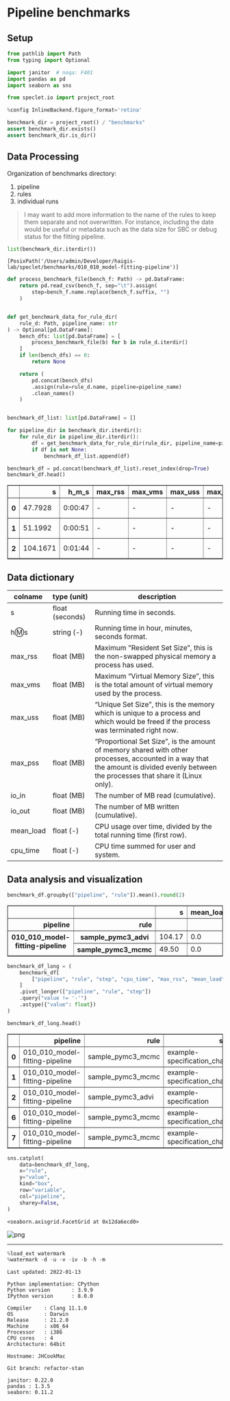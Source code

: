 # Pipeline benchmarks

## Setup

```python
from pathlib import Path
from typing import Optional

import janitor  # noqa: F401
import pandas as pd
import seaborn as sns

from speclet.io import project_root
```

```python
%config InlineBackend.figure_format='retina'
```

```python
benchmark_dir = project_root() / "benchmarks"
assert benchmark_dir.exists()
assert benchmark_dir.is_dir()
```

## Data Processing

Organization of benchmarks directory:

1. pipeline
2. rules
3. individual runs

> I may want to add more information to the name of the rules to keep them separate and not overwritten.
> For instance, including the date would be useful or metadata such as the data size for SBC or debug status for the fitting pipeline.

```python
list(benchmark_dir.iterdir())
```

    [PosixPath('/Users/admin/Developer/haigis-lab/speclet/benchmarks/010_010_model-fitting-pipeline')]

```python
def process_benchmark_file(bench_f: Path) -> pd.DataFrame:
    return pd.read_csv(bench_f, sep="\t").assign(
        step=bench_f.name.replace(bench_f.suffix, "")
    )


def get_benchmark_data_for_rule_dir(
    rule_d: Path, pipeline_name: str
) -> Optional[pd.DataFrame]:
    bench_dfs: list[pd.DataFrame] = [
        process_benchmark_file(b) for b in rule_d.iterdir()
    ]
    if len(bench_dfs) == 0:
        return None

    return (
        pd.concat(bench_dfs)
        .assign(rule=rule_d.name, pipeline=pipeline_name)
        .clean_names()
    )


benchmark_df_list: list[pd.DataFrame] = []

for pipeline_dir in benchmark_dir.iterdir():
    for rule_dir in pipeline_dir.iterdir():
        df = get_benchmark_data_for_rule_dir(rule_dir, pipeline_name=pipeline_dir.name)
        if df is not None:
            benchmark_df_list.append(df)

benchmark_df = pd.concat(benchmark_df_list).reset_index(drop=True)
benchmark_df.head()
```

<div>
<style scoped>
    .dataframe tbody tr th:only-of-type {
        vertical-align: middle;
    }

    .dataframe tbody tr th {
        vertical-align: top;
    }

    .dataframe thead th {
        text-align: right;
    }
</style>
<table border="1" class="dataframe">
  <thead>
    <tr style="text-align: right;">
      <th></th>
      <th>s</th>
      <th>h_m_s</th>
      <th>max_rss</th>
      <th>max_vms</th>
      <th>max_uss</th>
      <th>max_pss</th>
      <th>io_in</th>
      <th>io_out</th>
      <th>mean_load</th>
      <th>cpu_time</th>
      <th>step</th>
      <th>rule</th>
      <th>pipeline</th>
    </tr>
  </thead>
  <tbody>
    <tr>
      <th>0</th>
      <td>47.7928</td>
      <td>0:00:47</td>
      <td>-</td>
      <td>-</td>
      <td>-</td>
      <td>-</td>
      <td>-</td>
      <td>-</td>
      <td>0.0</td>
      <td>0</td>
      <td>example-specification_chain0</td>
      <td>sample_pymc3_mcmc</td>
      <td>010_010_model-fitting-pipeline</td>
    </tr>
    <tr>
      <th>1</th>
      <td>51.1992</td>
      <td>0:00:51</td>
      <td>-</td>
      <td>-</td>
      <td>-</td>
      <td>-</td>
      <td>-</td>
      <td>-</td>
      <td>0.0</td>
      <td>0</td>
      <td>example-specification_chain1</td>
      <td>sample_pymc3_mcmc</td>
      <td>010_010_model-fitting-pipeline</td>
    </tr>
    <tr>
      <th>2</th>
      <td>104.1671</td>
      <td>0:01:44</td>
      <td>-</td>
      <td>-</td>
      <td>-</td>
      <td>-</td>
      <td>-</td>
      <td>-</td>
      <td>0.0</td>
      <td>0</td>
      <td>example-specification</td>
      <td>sample_pymc3_advi</td>
      <td>010_010_model-fitting-pipeline</td>
    </tr>
  </tbody>
</table>
</div>

## Data dictionary

| colname | type (unit) | description |
|-------- |-------------|-------------|
| s | float (seconds) | Running time in seconds. |
| h:m:s	| string (-) | Running time in hour, minutes, seconds format. |
| max_rss | float (MB) | Maximum "Resident Set Size”, this is the non-swapped physical memory a process has used. |
| max_vms | float (MB) | Maximum “Virtual Memory Size”, this is the total amount of virtual memory used by the process. |
| max_uss | float (MB) | “Unique Set Size”, this is the memory which is unique to a process and which would be freed if the process was terminated right now. |
| max_pss | float (MB) | “Proportional Set Size”, is the amount of memory shared with other processes, accounted in a way that the amount is divided evenly between the processes that share it (Linux only). |
| io_in | float (MB) | The number of MB read (cumulative). |
| io_out | float (MB) | The number of MB written (cumulative). |
| mean_load | float (-) | CPU usage over time, divided by the total running time (first row). |
| cpu_time | float (-) | CPU time summed for user and system. |

## Data analysis and visualization

```python
benchmark_df.groupby(["pipeline", "rule"]).mean().round(2)
```

<div>
<style scoped>
    .dataframe tbody tr th:only-of-type {
        vertical-align: middle;
    }

    .dataframe tbody tr th {
        vertical-align: top;
    }

    .dataframe thead th {
        text-align: right;
    }
</style>
<table border="1" class="dataframe">
  <thead>
    <tr style="text-align: right;">
      <th></th>
      <th></th>
      <th>s</th>
      <th>mean_load</th>
      <th>cpu_time</th>
    </tr>
    <tr>
      <th>pipeline</th>
      <th>rule</th>
      <th></th>
      <th></th>
      <th></th>
    </tr>
  </thead>
  <tbody>
    <tr>
      <th rowspan="2" valign="top">010_010_model-fitting-pipeline</th>
      <th>sample_pymc3_advi</th>
      <td>104.17</td>
      <td>0.0</td>
      <td>0.0</td>
    </tr>
    <tr>
      <th>sample_pymc3_mcmc</th>
      <td>49.50</td>
      <td>0.0</td>
      <td>0.0</td>
    </tr>
  </tbody>
</table>
</div>

```python
benchmark_df_long = (
    benchmark_df[
        ["pipeline", "rule", "step", "cpu_time", "max_rss", "mean_load", "cpu_time"]
    ]
    .pivot_longer(["pipeline", "rule", "step"])
    .query("value != '-'")
    .astype({"value": float})
)

benchmark_df_long.head()
```

<div>
<style scoped>
    .dataframe tbody tr th:only-of-type {
        vertical-align: middle;
    }

    .dataframe tbody tr th {
        vertical-align: top;
    }

    .dataframe thead th {
        text-align: right;
    }
</style>
<table border="1" class="dataframe">
  <thead>
    <tr style="text-align: right;">
      <th></th>
      <th>pipeline</th>
      <th>rule</th>
      <th>step</th>
      <th>variable</th>
      <th>value</th>
    </tr>
  </thead>
  <tbody>
    <tr>
      <th>0</th>
      <td>010_010_model-fitting-pipeline</td>
      <td>sample_pymc3_mcmc</td>
      <td>example-specification_chain0</td>
      <td>cpu_time</td>
      <td>0.0</td>
    </tr>
    <tr>
      <th>1</th>
      <td>010_010_model-fitting-pipeline</td>
      <td>sample_pymc3_mcmc</td>
      <td>example-specification_chain1</td>
      <td>cpu_time</td>
      <td>0.0</td>
    </tr>
    <tr>
      <th>2</th>
      <td>010_010_model-fitting-pipeline</td>
      <td>sample_pymc3_advi</td>
      <td>example-specification</td>
      <td>cpu_time</td>
      <td>0.0</td>
    </tr>
    <tr>
      <th>6</th>
      <td>010_010_model-fitting-pipeline</td>
      <td>sample_pymc3_mcmc</td>
      <td>example-specification_chain0</td>
      <td>mean_load</td>
      <td>0.0</td>
    </tr>
    <tr>
      <th>7</th>
      <td>010_010_model-fitting-pipeline</td>
      <td>sample_pymc3_mcmc</td>
      <td>example-specification_chain1</td>
      <td>mean_load</td>
      <td>0.0</td>
    </tr>
  </tbody>
</table>
</div>

```python
sns.catplot(
    data=benchmark_df_long,
    x="rule",
    y="value",
    kind="box",
    row="variable",
    col="pipeline",
    sharey=False,
)
```

    <seaborn.axisgrid.FacetGrid at 0x12da6ecd0>

![png](benchmarks_files/benchmarks_13_1.png)

---

```python
%load_ext watermark
%watermark -d -u -v -iv -b -h -m
```

    Last updated: 2022-01-13

    Python implementation: CPython
    Python version       : 3.9.9
    IPython version      : 8.0.0

    Compiler    : Clang 11.1.0
    OS          : Darwin
    Release     : 21.2.0
    Machine     : x86_64
    Processor   : i386
    CPU cores   : 4
    Architecture: 64bit

    Hostname: JHCookMac

    Git branch: refactor-stan

    janitor: 0.22.0
    pandas : 1.3.5
    seaborn: 0.11.2

```python

```

